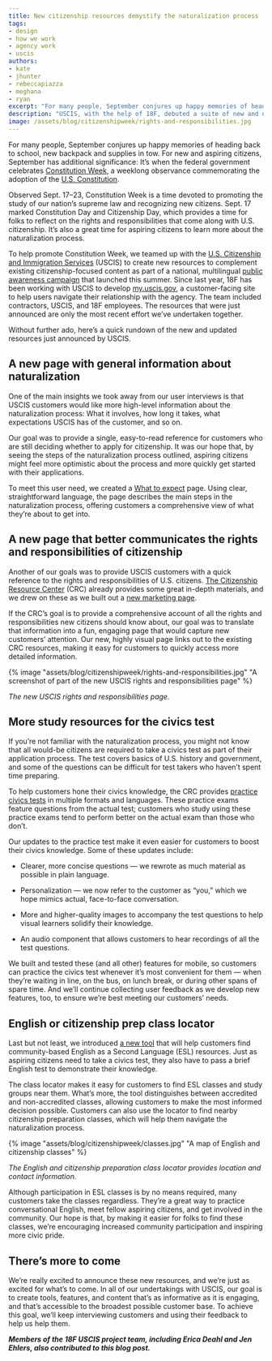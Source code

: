 ```yaml
---
title: New citizenship resources demystify the naturalization process
tags:
- design
- how we work
- agency work
- uscis
authors:
- kate
- jhunter
- rebeccapiazza
- meghana
- ryan
excerpt: "For many people, September conjures up happy memories of heading back to school, new backpack and supplies in tow. For new and aspiring citizens, September has additional significance: It’s when the federal government celebrates Constitution Week, a weeklong observance commemorating the adoption of the U.S. Constitution."
description: "USCIS, with the help of 18F, debuted a suite of new and updated resources for aspiring citizens to learn about the naturalization process."
image: /assets/blog/citizenshipweek/rights-and-responsibilities.jpg
---
```


For many people, September conjures up happy memories of heading back to
school, new backpack and supplies in tow. For new and aspiring citizens,
September has additional significance: It’s when the federal government
celebrates [Constitution
Week](http://www.uscis.gov/news/news-releases/uscis-welcome-more-36000-citizens-during-annual-constitution-day-and-citizenship-day-celebrations),
a weeklong observance commemorating the adoption of the [U.S.
Constitution](http://www.archives.gov/exhibits/charters/constitution.html).

Observed Sept. 17–23, Constitution Week is a time devoted to promoting
the study of our nation’s supreme law and recognizing new citizens.
Sept. 17 marked Constitution Day and Citizenship Day, which provides a
time for folks to reflect on the rights and responsibilities that come
along with U.S. citizenship. It’s also a great time for aspiring
citizens to learn more about the naturalization process.

To help promote Constitution Week, we teamed up with the [U.S.
Citizenship and Immigration Services](http://www.uscis.gov/) (USCIS) to
create new resources to complement existing citizenship-focused content
as part of a national, multilingual [public awareness
campaign](http://www.uscis.gov/citizenship/organizations/citizenship-public-education-and-awareness-campaign)
that launched this summer. Since
last year, 18F has been working with USCIS to develop
[my.uscis.gov](https://my.uscis.gov/), a customer-facing site to help
users navigate their relationship with the agency. The team included
contractors, USCIS, and 18F employees. The resources that were just
announced are only the most recent effort we’ve undertaken together.

Without further ado, here’s a quick rundown of the new and updated
resources just announced by USCIS.

## A new page with general information about naturalization

One of the main insights we took away from our user interviews is that
USCIS customers would like more high-level information about the
naturalization process: What it involves, how long it takes, what
expectations USCIS has of the customer, and so on.

Our goal was to provide a single, easy-to-read reference for customers
who are still deciding whether to apply for citizenship. It was our hope
that, by seeing the steps of the naturalization process outlined,
aspiring citizens might feel more optimistic about the process and more
quickly get started with their applications.

To meet this user need, we created a [What to
expect](https://my.uscis.gov/citizenship/what_to_expect) page. Using
clear, straightforward language, the page describes the main steps in
the naturalization process, offering customers a comprehensive view of
what they’re about to get into.

## A new page that better communicates the rights and responsibilities of citizenship

Another of our goals was to provide USCIS customers with a quick
reference to the rights and responsibilities of U.S. citizens. [The
Citizenship Resource Center](http://www.uscis.gov/citizenship)
(CRC) already provides some great
in-depth materials, and we drew on these as we built out a [new
marketing page](https://my.uscis.gov/citizenship/information).

If the CRC’s goal is to provide a comprehensive account of all the
rights and responsibilities new citizens should know about, our goal was
to translate that information into a fun, engaging page that would
capture new customers’ attention. Our new, highly visual page links out
to the existing CRC resources, making it easy for customers to quickly
access more detailed information.

{% image "assets/blog/citizenshipweek/rights-and-responsibilities.jpg" "A screenshot of part of the new USCIS rights and responsibilities page" %}

*The new USCIS rights and responsibilities page.*

## More study resources for the civics test

If you’re not familiar with the naturalization process, you might not
know that all would-be citizens are required to take a civics test as
part of their application process. The test covers basics of U.S.
history and government, and some of the questions can be difficult for
test takers who haven’t spent time preparing.

To help customers hone their civics knowledge, the CRC provides
[practice civics tests](https://my.uscis.gov/prep/test/civics) in
multiple formats and languages. These practice exams feature questions
from the actual test; customers who study using these practice exams
tend to perform better on the actual exam than those who don’t.

Our updates to the practice test make it even easier for customers to
boost their civics knowledge. Some of these updates include:

-   Clearer, more concise questions — we rewrote as much material as possible in plain language.

-   Personalization — we now refer to the customer as “you,” which we hope mimics actual, face-to-face conversation.

-   More and higher-quality images to accompany the test questions to help visual learners solidify their knowledge.

-   An audio component that allows customers to hear recordings of all the test questions.

We built and tested these (and all other) features for mobile, so
customers can practice the civics test whenever it’s most convenient for
them — when they’re waiting in line, on the bus, on lunch break, or
during other spans of spare time. And we’ll continue collecting user
feedback as we develop new features, too, to ensure we’re best meeting
our customers’ needs.

## English or citizenship prep class locator

Last but not least, we introduced [a new
tool](https://my.uscis.gov/findaclass) that will help customers find
community-based English as a Second Language (ESL) resources. Just as
aspiring citizens need to take a civics test, they also have to pass a
brief English test to demonstrate their knowledge.

The class locator makes it easy for customers to find ESL classes and
study groups near them. What’s more, the tool distinguishes between
accredited and non-accredited classes, allowing customers to make the
most informed decision possible. Customers can also use the locator to
find nearby citizenship preparation classes, which will help them
navigate the naturalization process.

{% image "assets/blog/citizenshipweek/classes.jpg" "A map of English and citizenship classes" %}

*The English and citizenship preparation class locator provides location and
contact information.*

Although participation in ESL classes is by no means required, many
customers take the classes regardless. They’re a great way to practice
conversational English, meet fellow aspiring citizens, and get involved
in the community. Our hope is that, by making it easier for folks to
find these classes, we’re encouraging increased community participation
and inspiring more civic pride.

## There’s more to come

We’re really excited to announce these new resources, and we’re just as
excited for what’s to come. In all of our undertakings with USCIS, our
goal is to create tools, features, and content that’s as informative as
it is engaging, and that’s accessible to the broadest possible customer
base. To achieve this goal, we’ll keep interviewing customers and using
their feedback to help us help them.

***Members of the 18F USCIS project team, including Erica Deahl and Jen
Ehlers, also contributed to this blog post.***
